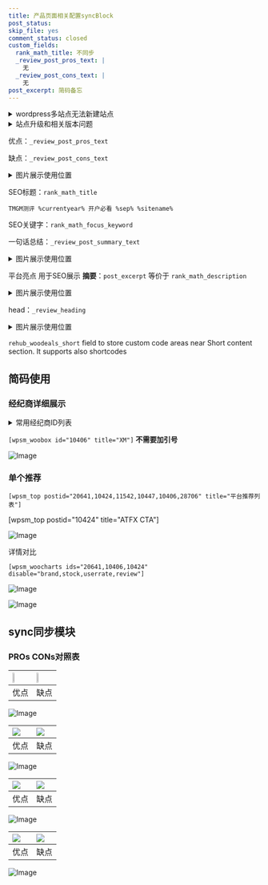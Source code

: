 ```yaml
---
title: 产品页面相关配置syncBlock
post_status: 
skip_file: yes
comment_status: closed
custom_fields:
  rank_math_title: 不同步
  _review_post_pros_text: |
    无
  _review_post_cons_text: |
    无
post_excerpt: 简码备忘
---
```

<details><summary>wordpress多站点无法新建站点</summary>

<li>和报错需要清理cookies一样的原因</li>
<li>wp-config.php里面<code>define( 'SUBDOMAIN_INSTALL', false );//子域名安装</code></li>
<li>新建子站点是用<code>define( 'SUBDOMAIN_INSTALL', true);//子域名安装</code> 完成以后，改成<code>false</code></li>
</details>

<details><summary>站点升级和相关版本问题</summary>

<p>wordpress：5.9.9
woocommerce：7.5.1
出现问题的地方：主题选项里面>><strong>Product layout >>compact style</strong></p>
<p>如何出现没有用过的字段 导致无法保存。先导出配置 然后进行修改，后面再次恢复即可。</p>
<p>出现部分字段无法显示时，需要返回默认布局后，对产品进行保存就好了。</p>
<p></p>
</details>

优点：`_review_post_pros_text`

缺点：`_review_post_cons_text`

<details><summary>图片展示使用位置</summary>

<img src="https://prod-files-secure.s3.us-west-2.amazonaws.com/39ed1227-6d7d-4570-be36-9ccd4a2c4241/f51d3d83-55d4-4bdf-9604-f37ec77ab556/Untitled.png?X-Amz-Algorithm=AWS4-HMAC-SHA256&X-Amz-Content-Sha256=UNSIGNED-PAYLOAD&X-Amz-Credential=ASIAZI2LB46664P4BOAD%2F20250507%2Fus-west-2%2Fs3%2Faws4_request&X-Amz-Date=20250507T045518Z&X-Amz-Expires=3600&X-Amz-Security-Token=IQoJb3JpZ2luX2VjEKv%2F%2F%2F%2F%2F%2F%2F%2F%2F%2FwEaCXVzLXdlc3QtMiJHMEUCIQDZgBRTgOpbt08O7okaQS69j9lBm4GYzPsodB6p5ZDGTwIgY%2F%2BThvmUsBb9GmTNdC28Ygvpa4uNrLze5Qx0XUAlVIAq%2FwMIVBAAGgw2Mzc0MjMxODM4MDUiDHZ2n%2BW1PSn3XCJToCrcA%2BjY0TZQAgCj7nwN38jPEwr6HMkviZjsC54qiFyeDU1WN9N70DXwA61uD%2FuNz6%2FXBTJgpbs7fvgNFbfQrFkzJPGMox1xIJV7d%2BmSLwiwLi5wcoSxpFzKiJomqu8WD7LqevdeYlSEqrtAwOfmmajWhdyeKaocP1h8Gao9zn2qRy7QHK62y98q9Pzllo%2BdEn1sFyhYUU63OPWDkztH6tczOhu2oTHt1MflGwalsIltfkQlx57vNYfH2nqeQ41weoNEzyJtg7wWJDU8S1nxeegWFimipJVcLanxaVdOFbkwJkRWR4mdTRFJoNTsQCop6h7Z2PtHcAXt%2Fd%2BJwX8KedtCOt6CBijSxdX4M85isZSWG9mwUE9CI0RahhUuMP5akK1opjZb9nulRp6JHzPHm36FmfHFmoEdKBPY38xi2ei6buidZ3mS0acDtREBxEowtd7IiR5mP5ceC5wPLrHHa89JlxsJdiE199CZUx2tqJB1%2B2e8qRaPSKX9v4V0HcOx81Mp1JMAhNRMWC7HxzecVz%2FKpd%2Fnjqzb0IcNhj7YZDr8tthIE69zpdzrHRCMTXcqhe93NSgHHQ3ur6vdaW3TiCFOKj4qNWKoNBnmMUmTFniChHFAzw0QxDtQBvNz%2FCVaMP6O68AGOqUBfqcF4tZ5HeVCMrTGJpYyNbRnLXhnGksZoPQn3N2PXBKOx5pSluQaRqLp2TNl7cUN0m%2F67tLithgZNdaCtLwVlGkkUTATF%2BIKSRfrKsMiZw8w%2FviA2%2Bnqfp9KuN%2BHUXUMXN6eJjaIcaoV0TYtOl2Aa35Uzt1%2F5QgDdqHiRXuDh8SZ1IFhRS%2BaqsNnB4a0dHPWcjiIPpovpp1PO5qdlIvaK9UX5Jl%2B&X-Amz-Signature=038f311a50c3f5077d749f499a14965125c68ee696ca21d74ef37e8b5d8628fa&X-Amz-SignedHeaders=host&x-id=GetObject" alt="Image">
</details>

SEO标题：`rank_math_title`

`TMGM测评 %currentyear% 开户必看 %sep% %sitename%`

SEO关键字：`rank_math_focus_keyword`

一句话总结：`_review_post_summary_text`

<details><summary>图片展示使用位置</summary>

<img src="https://prod-files-secure.s3.us-west-2.amazonaws.com/39ed1227-6d7d-4570-be36-9ccd4a2c4241/4b96a922-296c-4f4e-8630-d1c870cbce01/Untitled.png?X-Amz-Algorithm=AWS4-HMAC-SHA256&X-Amz-Content-Sha256=UNSIGNED-PAYLOAD&X-Amz-Credential=ASIAZI2LB466Q5HCVWHF%2F20250507%2Fus-west-2%2Fs3%2Faws4_request&X-Amz-Date=20250507T045519Z&X-Amz-Expires=3600&X-Amz-Security-Token=IQoJb3JpZ2luX2VjEKv%2F%2F%2F%2F%2F%2F%2F%2F%2F%2FwEaCXVzLXdlc3QtMiJGMEQCIDMtrDvDxHMK6eC1WvMcxN57aQq%2Fa8N9FUdoaM1zITTKAiBpgWyKGHcvYdYBwDNIJzXy084JjXTnjJjntuQGcL854Sr%2FAwhUEAAaDDYzNzQyMzE4MzgwNSIM%2FpO9VtQzaoqrPhdoKtwDPN1Cc6Sx7%2Br8YdTxIGAyBJk0F7pSibt3XbNvYBMhZsxwSXsyy0EaKYVNyjB%2FReu%2BS%2Fi9rgQPH24VGy22s0YCIMpJ3zCNlEvCdBvVm4zzzL%2Fzw0z6WXTbmh%2FS5JAkfPs60Bhu78JfdA%2BMCYM7lHxb9x3HOpHs8uuWvrlZjJOkEesJN8rtCr%2BfpDAwZi7A7DkOwv6HU0x4xi40GfsVOXl9HIInrA0YYfBzIrJDtLJEz8q5zpbRz6My09PDK7a1aF8kJaKHVY5WFrqdodYY4xT9LxD8kM4ntF%2F1FqJ%2FXXOGXJIPVTWOB8HpQx9DjdVczwtAf7tdkZvUwwsFvW6VZHe%2FHH%2BBb4B3%2FmHNytKSMjLmS8KtrUTU5zuzgGQvfqTiIiSJV%2FEdi1CulMi8kF%2BF3i9jhVcN7OT%2B%2FQiCMA2VvGNuWMdA9uOcYEndgGr9jjuxwNCtXGEkNHSS7iw83wr3BVCqgJUJ06jjcuxlLmc1wy2T6HDzY9814SMKiYj89Rv4rfKpXhhUR9ekzBm4OlqJPrODsE2xXQ1grpdVfHHPck2tveW92aihF9%2B8oRrx7H5dNpafcdR03%2BGTsD1IwvPlukL%2FKrAP%2FL%2F1lbdWklbWte9rGKaIjaRFOzYXLtMNjL0w3I%2FrwAY6pgFgyJ978rxOm1%2Fl%2BxBpT4VT6N3oEF3HRtH9GkIjL7E%2BJF8XBbhP8zhm3YVCoXAtW0O3e8zkLsKdtWRr9o7hIIS79YCX%2FVynEW%2FDgbrDffsq2fTXcXQBEpVx3dW5ReMLemhv0YeoqArTSvaeDfQnr87ybzGM4xO3%2FSyGJBqETyT9Y7cnjezSC3463hmdZoRm0EZVCqWPBm%2FJEakaXl4%2BqTBPu37MxsWt&X-Amz-Signature=8b18f40997c4bda5d1e7babb2e674d31825d9e1832e3c44eff8e1b5eb7a9e5ab&X-Amz-SignedHeaders=host&x-id=GetObject" alt="Image">
</details>

平台亮点 用于SEO展示 **摘要**：`post_excerpt`  等价于 `rank_math_description`

<details><summary>图片展示使用位置</summary>

<img src="https://prod-files-secure.s3.us-west-2.amazonaws.com/39ed1227-6d7d-4570-be36-9ccd4a2c4241/1ee11f63-b60a-4dfe-a7a7-d58ff23b5d88/Untitled.png?X-Amz-Algorithm=AWS4-HMAC-SHA256&X-Amz-Content-Sha256=UNSIGNED-PAYLOAD&X-Amz-Credential=ASIAZI2LB466433ZP2OP%2F20250507%2Fus-west-2%2Fs3%2Faws4_request&X-Amz-Date=20250507T045519Z&X-Amz-Expires=3600&X-Amz-Security-Token=IQoJb3JpZ2luX2VjEKv%2F%2F%2F%2F%2F%2F%2F%2F%2F%2FwEaCXVzLXdlc3QtMiJHMEUCIQCybHoZKP%2BinYP%2BRsFMOQArrAiGSrivJ3p%2FEwdcWLsHfwIgRASRfjdaP%2FxFoiYjtJ1dnNoixOMxPm7IfgytI37uKWcq%2FwMIVBAAGgw2Mzc0MjMxODM4MDUiDDMikw8OaKk6pkk4eircAxhoJHxHOrdpYQCdLO4sE%2F%2FNVNTEHnxFscGAvN8Z82DDbP%2BCbMOOIvCdl7oWZtWfQmEyzlulQ35K7BFiJqKMpILzHa3ssoQv8sTqIanNpb8P6Kn8j0ebCWJDBlctm1F2aW1KtAs23p5pUg%2FWP%2F1q7JHPldy08HbNnlx7N0hjtxqFkxjGMCH%2FigPnzogtTU8o6yiVNoIkxAJwwXQxdohZvL06JCNMgxYCVpZusLQFDg899NMmt5JV2A3r1JG8jLrUWIwVdYnFfx0Pw%2B7wXI28MrLPetCMykagXIu1cDQvhVwKgd1EAhQJUAnpvdJFwKE1I8oUoJXRmuWnjoYYcXh8EZp80cEnrzIv3dkDo0RJToVUBjXhsC2R0jJb%2FYmtUk%2FACVmQbnnntBJc9xPS7em90XTzSbr%2Fs2IL5mudC%2B%2BbEYD1pZXwhLchj%2BlZv3u%2FvMojQj6cFLHuz7c%2FsWLnMWyiaPlj0SeJW2IciUHnjW9PhlNfSFYfhZV2iMvIcRRrhC8mRn9dvsER29cT2dbaAlmQl9hsj3JpmSE7qkMUgxmvezesZoh9silpBLNQ2%2BAcwLVfCm%2FA393QhOspryL6pgUAMNV9Hi8Nwj9WG%2BsyB1bTkQzLwTv38ihnIDAi%2B%2BRIMJiP68AGOqUBuChqSIzpawPHLnPRetv1jcDWezjrFr7qvJ0xd5YDZbFrYMQA18t3tKhNHBOTJcpVvQ7IIOdbfB2xCLhtQZewd3Gl9ywBGW6PvvtqcT9Mj1jcmw%2FFH%2FN60H5AJWxKdO83rwpBzN7ozuv4ONTV3gFABd%2FkG%2BM9qFNfm7%2F1eEFwVNNQEhmr7VENxEnmZe6WPucCgpF8q2isb6YQtaUSVMx%2B4DFmxuVD&X-Amz-Signature=f5a6d1d72edf78a7c2324d93526ca369e6f66f09155e29351c7b4e84144637cf&X-Amz-SignedHeaders=host&x-id=GetObject" alt="Image">
<img src="https://prod-files-secure.s3.us-west-2.amazonaws.com/39ed1227-6d7d-4570-be36-9ccd4a2c4241/ad4118b5-78d8-4fbe-801e-3b29b5d99c01/Untitled.png?X-Amz-Algorithm=AWS4-HMAC-SHA256&X-Amz-Content-Sha256=UNSIGNED-PAYLOAD&X-Amz-Credential=ASIAZI2LB466433ZP2OP%2F20250507%2Fus-west-2%2Fs3%2Faws4_request&X-Amz-Date=20250507T045519Z&X-Amz-Expires=3600&X-Amz-Security-Token=IQoJb3JpZ2luX2VjEKv%2F%2F%2F%2F%2F%2F%2F%2F%2F%2FwEaCXVzLXdlc3QtMiJHMEUCIQCybHoZKP%2BinYP%2BRsFMOQArrAiGSrivJ3p%2FEwdcWLsHfwIgRASRfjdaP%2FxFoiYjtJ1dnNoixOMxPm7IfgytI37uKWcq%2FwMIVBAAGgw2Mzc0MjMxODM4MDUiDDMikw8OaKk6pkk4eircAxhoJHxHOrdpYQCdLO4sE%2F%2FNVNTEHnxFscGAvN8Z82DDbP%2BCbMOOIvCdl7oWZtWfQmEyzlulQ35K7BFiJqKMpILzHa3ssoQv8sTqIanNpb8P6Kn8j0ebCWJDBlctm1F2aW1KtAs23p5pUg%2FWP%2F1q7JHPldy08HbNnlx7N0hjtxqFkxjGMCH%2FigPnzogtTU8o6yiVNoIkxAJwwXQxdohZvL06JCNMgxYCVpZusLQFDg899NMmt5JV2A3r1JG8jLrUWIwVdYnFfx0Pw%2B7wXI28MrLPetCMykagXIu1cDQvhVwKgd1EAhQJUAnpvdJFwKE1I8oUoJXRmuWnjoYYcXh8EZp80cEnrzIv3dkDo0RJToVUBjXhsC2R0jJb%2FYmtUk%2FACVmQbnnntBJc9xPS7em90XTzSbr%2Fs2IL5mudC%2B%2BbEYD1pZXwhLchj%2BlZv3u%2FvMojQj6cFLHuz7c%2FsWLnMWyiaPlj0SeJW2IciUHnjW9PhlNfSFYfhZV2iMvIcRRrhC8mRn9dvsER29cT2dbaAlmQl9hsj3JpmSE7qkMUgxmvezesZoh9silpBLNQ2%2BAcwLVfCm%2FA393QhOspryL6pgUAMNV9Hi8Nwj9WG%2BsyB1bTkQzLwTv38ihnIDAi%2B%2BRIMJiP68AGOqUBuChqSIzpawPHLnPRetv1jcDWezjrFr7qvJ0xd5YDZbFrYMQA18t3tKhNHBOTJcpVvQ7IIOdbfB2xCLhtQZewd3Gl9ywBGW6PvvtqcT9Mj1jcmw%2FFH%2FN60H5AJWxKdO83rwpBzN7ozuv4ONTV3gFABd%2FkG%2BM9qFNfm7%2F1eEFwVNNQEhmr7VENxEnmZe6WPucCgpF8q2isb6YQtaUSVMx%2B4DFmxuVD&X-Amz-Signature=bd755f0f84764419c7354416747f4643da43e7471cd0494a5f3856cdfdce54c0&X-Amz-SignedHeaders=host&x-id=GetObject" alt="Image">
<img src="https://prod-files-secure.s3.us-west-2.amazonaws.com/39ed1227-6d7d-4570-be36-9ccd4a2c4241/a38cf7c9-a79c-4b64-9e94-13589fe0758b/Untitled.png?X-Amz-Algorithm=AWS4-HMAC-SHA256&X-Amz-Content-Sha256=UNSIGNED-PAYLOAD&X-Amz-Credential=ASIAZI2LB466433ZP2OP%2F20250507%2Fus-west-2%2Fs3%2Faws4_request&X-Amz-Date=20250507T045519Z&X-Amz-Expires=3600&X-Amz-Security-Token=IQoJb3JpZ2luX2VjEKv%2F%2F%2F%2F%2F%2F%2F%2F%2F%2FwEaCXVzLXdlc3QtMiJHMEUCIQCybHoZKP%2BinYP%2BRsFMOQArrAiGSrivJ3p%2FEwdcWLsHfwIgRASRfjdaP%2FxFoiYjtJ1dnNoixOMxPm7IfgytI37uKWcq%2FwMIVBAAGgw2Mzc0MjMxODM4MDUiDDMikw8OaKk6pkk4eircAxhoJHxHOrdpYQCdLO4sE%2F%2FNVNTEHnxFscGAvN8Z82DDbP%2BCbMOOIvCdl7oWZtWfQmEyzlulQ35K7BFiJqKMpILzHa3ssoQv8sTqIanNpb8P6Kn8j0ebCWJDBlctm1F2aW1KtAs23p5pUg%2FWP%2F1q7JHPldy08HbNnlx7N0hjtxqFkxjGMCH%2FigPnzogtTU8o6yiVNoIkxAJwwXQxdohZvL06JCNMgxYCVpZusLQFDg899NMmt5JV2A3r1JG8jLrUWIwVdYnFfx0Pw%2B7wXI28MrLPetCMykagXIu1cDQvhVwKgd1EAhQJUAnpvdJFwKE1I8oUoJXRmuWnjoYYcXh8EZp80cEnrzIv3dkDo0RJToVUBjXhsC2R0jJb%2FYmtUk%2FACVmQbnnntBJc9xPS7em90XTzSbr%2Fs2IL5mudC%2B%2BbEYD1pZXwhLchj%2BlZv3u%2FvMojQj6cFLHuz7c%2FsWLnMWyiaPlj0SeJW2IciUHnjW9PhlNfSFYfhZV2iMvIcRRrhC8mRn9dvsER29cT2dbaAlmQl9hsj3JpmSE7qkMUgxmvezesZoh9silpBLNQ2%2BAcwLVfCm%2FA393QhOspryL6pgUAMNV9Hi8Nwj9WG%2BsyB1bTkQzLwTv38ihnIDAi%2B%2BRIMJiP68AGOqUBuChqSIzpawPHLnPRetv1jcDWezjrFr7qvJ0xd5YDZbFrYMQA18t3tKhNHBOTJcpVvQ7IIOdbfB2xCLhtQZewd3Gl9ywBGW6PvvtqcT9Mj1jcmw%2FFH%2FN60H5AJWxKdO83rwpBzN7ozuv4ONTV3gFABd%2FkG%2BM9qFNfm7%2F1eEFwVNNQEhmr7VENxEnmZe6WPucCgpF8q2isb6YQtaUSVMx%2B4DFmxuVD&X-Amz-Signature=7c95e4b9bc68928c69d2600ec96c988b62b903d6d4283f311eb505f806b51b03&X-Amz-SignedHeaders=host&x-id=GetObject" alt="Image">
<img src="https://prod-files-secure.s3.us-west-2.amazonaws.com/39ed1227-6d7d-4570-be36-9ccd4a2c4241/7da6fc1e-d2ac-42ae-8c75-cb5749aa18f6/Untitled.png?X-Amz-Algorithm=AWS4-HMAC-SHA256&X-Amz-Content-Sha256=UNSIGNED-PAYLOAD&X-Amz-Credential=ASIAZI2LB466433ZP2OP%2F20250507%2Fus-west-2%2Fs3%2Faws4_request&X-Amz-Date=20250507T045519Z&X-Amz-Expires=3600&X-Amz-Security-Token=IQoJb3JpZ2luX2VjEKv%2F%2F%2F%2F%2F%2F%2F%2F%2F%2FwEaCXVzLXdlc3QtMiJHMEUCIQCybHoZKP%2BinYP%2BRsFMOQArrAiGSrivJ3p%2FEwdcWLsHfwIgRASRfjdaP%2FxFoiYjtJ1dnNoixOMxPm7IfgytI37uKWcq%2FwMIVBAAGgw2Mzc0MjMxODM4MDUiDDMikw8OaKk6pkk4eircAxhoJHxHOrdpYQCdLO4sE%2F%2FNVNTEHnxFscGAvN8Z82DDbP%2BCbMOOIvCdl7oWZtWfQmEyzlulQ35K7BFiJqKMpILzHa3ssoQv8sTqIanNpb8P6Kn8j0ebCWJDBlctm1F2aW1KtAs23p5pUg%2FWP%2F1q7JHPldy08HbNnlx7N0hjtxqFkxjGMCH%2FigPnzogtTU8o6yiVNoIkxAJwwXQxdohZvL06JCNMgxYCVpZusLQFDg899NMmt5JV2A3r1JG8jLrUWIwVdYnFfx0Pw%2B7wXI28MrLPetCMykagXIu1cDQvhVwKgd1EAhQJUAnpvdJFwKE1I8oUoJXRmuWnjoYYcXh8EZp80cEnrzIv3dkDo0RJToVUBjXhsC2R0jJb%2FYmtUk%2FACVmQbnnntBJc9xPS7em90XTzSbr%2Fs2IL5mudC%2B%2BbEYD1pZXwhLchj%2BlZv3u%2FvMojQj6cFLHuz7c%2FsWLnMWyiaPlj0SeJW2IciUHnjW9PhlNfSFYfhZV2iMvIcRRrhC8mRn9dvsER29cT2dbaAlmQl9hsj3JpmSE7qkMUgxmvezesZoh9silpBLNQ2%2BAcwLVfCm%2FA393QhOspryL6pgUAMNV9Hi8Nwj9WG%2BsyB1bTkQzLwTv38ihnIDAi%2B%2BRIMJiP68AGOqUBuChqSIzpawPHLnPRetv1jcDWezjrFr7qvJ0xd5YDZbFrYMQA18t3tKhNHBOTJcpVvQ7IIOdbfB2xCLhtQZewd3Gl9ywBGW6PvvtqcT9Mj1jcmw%2FFH%2FN60H5AJWxKdO83rwpBzN7ozuv4ONTV3gFABd%2FkG%2BM9qFNfm7%2F1eEFwVNNQEhmr7VENxEnmZe6WPucCgpF8q2isb6YQtaUSVMx%2B4DFmxuVD&X-Amz-Signature=e689b13a7fd9c45097f4b2934c845c84e40cfdeb4f6824c067541692b1238b28&X-Amz-SignedHeaders=host&x-id=GetObject" alt="Image">
<img src="https://prod-files-secure.s3.us-west-2.amazonaws.com/39ed1227-6d7d-4570-be36-9ccd4a2c4241/7e97f40a-eaee-47f5-b2f9-475f96808fa7/Untitled.png?X-Amz-Algorithm=AWS4-HMAC-SHA256&X-Amz-Content-Sha256=UNSIGNED-PAYLOAD&X-Amz-Credential=ASIAZI2LB466433ZP2OP%2F20250507%2Fus-west-2%2Fs3%2Faws4_request&X-Amz-Date=20250507T045519Z&X-Amz-Expires=3600&X-Amz-Security-Token=IQoJb3JpZ2luX2VjEKv%2F%2F%2F%2F%2F%2F%2F%2F%2F%2FwEaCXVzLXdlc3QtMiJHMEUCIQCybHoZKP%2BinYP%2BRsFMOQArrAiGSrivJ3p%2FEwdcWLsHfwIgRASRfjdaP%2FxFoiYjtJ1dnNoixOMxPm7IfgytI37uKWcq%2FwMIVBAAGgw2Mzc0MjMxODM4MDUiDDMikw8OaKk6pkk4eircAxhoJHxHOrdpYQCdLO4sE%2F%2FNVNTEHnxFscGAvN8Z82DDbP%2BCbMOOIvCdl7oWZtWfQmEyzlulQ35K7BFiJqKMpILzHa3ssoQv8sTqIanNpb8P6Kn8j0ebCWJDBlctm1F2aW1KtAs23p5pUg%2FWP%2F1q7JHPldy08HbNnlx7N0hjtxqFkxjGMCH%2FigPnzogtTU8o6yiVNoIkxAJwwXQxdohZvL06JCNMgxYCVpZusLQFDg899NMmt5JV2A3r1JG8jLrUWIwVdYnFfx0Pw%2B7wXI28MrLPetCMykagXIu1cDQvhVwKgd1EAhQJUAnpvdJFwKE1I8oUoJXRmuWnjoYYcXh8EZp80cEnrzIv3dkDo0RJToVUBjXhsC2R0jJb%2FYmtUk%2FACVmQbnnntBJc9xPS7em90XTzSbr%2Fs2IL5mudC%2B%2BbEYD1pZXwhLchj%2BlZv3u%2FvMojQj6cFLHuz7c%2FsWLnMWyiaPlj0SeJW2IciUHnjW9PhlNfSFYfhZV2iMvIcRRrhC8mRn9dvsER29cT2dbaAlmQl9hsj3JpmSE7qkMUgxmvezesZoh9silpBLNQ2%2BAcwLVfCm%2FA393QhOspryL6pgUAMNV9Hi8Nwj9WG%2BsyB1bTkQzLwTv38ihnIDAi%2B%2BRIMJiP68AGOqUBuChqSIzpawPHLnPRetv1jcDWezjrFr7qvJ0xd5YDZbFrYMQA18t3tKhNHBOTJcpVvQ7IIOdbfB2xCLhtQZewd3Gl9ywBGW6PvvtqcT9Mj1jcmw%2FFH%2FN60H5AJWxKdO83rwpBzN7ozuv4ONTV3gFABd%2FkG%2BM9qFNfm7%2F1eEFwVNNQEhmr7VENxEnmZe6WPucCgpF8q2isb6YQtaUSVMx%2B4DFmxuVD&X-Amz-Signature=fdf171a68cdc691b66b95668d82babbe1e0cd2462210018aba446546867448ef&X-Amz-SignedHeaders=host&x-id=GetObject" alt="Image">
</details>

head：`_review_heading`

<details><summary>图片展示使用位置</summary>

<img src="https://prod-files-secure.s3.us-west-2.amazonaws.com/39ed1227-6d7d-4570-be36-9ccd4a2c4241/3a4650ad-9887-415c-889a-edd51fa54f27/Untitled.png?X-Amz-Algorithm=AWS4-HMAC-SHA256&X-Amz-Content-Sha256=UNSIGNED-PAYLOAD&X-Amz-Credential=ASIAZI2LB46645RWXH7J%2F20250507%2Fus-west-2%2Fs3%2Faws4_request&X-Amz-Date=20250507T045520Z&X-Amz-Expires=3600&X-Amz-Security-Token=IQoJb3JpZ2luX2VjEKv%2F%2F%2F%2F%2F%2F%2F%2F%2F%2FwEaCXVzLXdlc3QtMiJHMEUCIAZLn3OWF89a9ElneKo%2B5F7%2BRAOZvOWXCj3CPbnP2YX1AiEA2gpd01u4jcLzv67n%2B1YqVEqo6WibfwiJQ4LuaH0eso0q%2FwMIVBAAGgw2Mzc0MjMxODM4MDUiDIicybrcFTnp0%2Bg7xSrcA7y8PVEt2A6z6DD154EAlRwK4PJS2eOYYnf3nNVVpyW%2FswIt7jh53k6uqA7mvxs5cuBCEJhYIkrasmUyq%2BsL%2Bn%2F9kLE%2FjS0rIfrHPmI4qCQcAlq%2FEkXiryzxnTBk%2BFylAzuoiivGCnMcp9PIN5wu%2BLiKzttqXzCx083y%2FQdbbMKn%2FZa7Mj9syS8Uq76IA7hTXyP3FQUO15L5fvJ1xrd0jXY9SqTPbtCyR8Layn%2B1t2ttfcF0SYc8k01dCjzZZ4Yc74gV9T8AOdqYDceSySVRi45gnSxWB6j4LeCNDFkUb8sXqd9rrwbfysR7uhch%2BYsKFicuZZgqX2sY7o7JfrZ%2Fk8SSPh6kTJctDnfTBgq6Yw8FR9E9UupSShNXE4BoF%2Brb7ezgMcAsu34BM8g53P9PzG5Evi4W7bAh4fVv8Ov1mker7H8mFzE7Mnv1BNilxoFmAn9690gZ2MzetDziMkWxnLJT2e21q3cgeSgS9TQqXXqD7w%2F4Obtmh5ZKgyH1NFVSkUSdie96NZGXgSqZnNnteVcnnBCBrQ2sjKeNnQ1%2FjkI16UvgFSYYJsjmacQy10Amb4tZ6wnLYp%2BEVjs4FDiBjyQCLT5Lj26eokZ%2Fdk5LsEK5TwEmAGXgG%2BAu2BI3MI6P68AGOqUB5bodeLy57GQCVYcftfyNNJlaRDc3cDTvpUTgwYgobPgt0EGgTIKFE%2BiBB7EELaYdM1Y3XwvIEUVL%2FwRkT7hfhFkXB0i5JCVt5tLNSFQfBZGzibeTT8cvOo%2FWRTv4QOEtBwpc49xQxoABvFVAc%2B6IYjkXGvyby5agm5OkDANLL5NEcjg9%2F4%2BcrPdIAIuZWJjBwe8l%2BCymfXmyfaDTElcRQ0LvUHXu&X-Amz-Signature=16d496caebaad877c70b47c7b4647708f061fea083aaa9beda6bb4c3d1250427&X-Amz-SignedHeaders=host&x-id=GetObject" alt="Image">
</details>

`rehub_woodeals_short`	field to store custom code areas near Short content section. It supports also shortcodes



## 简码使用

### 经纪商详细展示

<details><summary>常用经纪商ID列表</summary>

<pre><code class="php">嘉盛 ===> 20641  [wpsm_woobox id="20641" title="嘉盛"]
易信easymarkets ===> 11542  [wpsm_woobox id="11542" title="易信easymarkets"]
ATFX外汇 ===> 10424  [wpsm_woobox id="10424" title="ATFX"]
XM ===> 10406  [wpsm_woobox id="10406" title="XM"]
TMGM ===> 29622  [wpsm_woobox id="29622" title="TMGM"]
HYCM ===> 10447  [wpsm_woobox id="10447" title="HYCM"]
fpmarkets澳福外汇 ===> 20639  [wpsm_woobox id="20639" title="fpmarkets澳福外汇"]</code></pre>
</details>

`[wpsm_woobox id="10406" title="XM"]` **不需要加引号**

![Image](https://prod-files-secure.s3.us-west-2.amazonaws.com/39ed1227-6d7d-4570-be36-9ccd4a2c4241/4f898f9d-0fa7-4e43-acd3-ac6bc7be575a/Untitled.png?X-Amz-Algorithm=AWS4-HMAC-SHA256&X-Amz-Content-Sha256=UNSIGNED-PAYLOAD&X-Amz-Credential=ASIAZI2LB4664GCB5NFY%2F20250507%2Fus-west-2%2Fs3%2Faws4_request&X-Amz-Date=20250507T045517Z&X-Amz-Expires=3600&X-Amz-Security-Token=IQoJb3JpZ2luX2VjEKv%2F%2F%2F%2F%2F%2F%2F%2F%2F%2FwEaCXVzLXdlc3QtMiJIMEYCIQC7QE4P2nm%2FxAFmtvgueMJ3pMg9GtUp3m%2B5Y5AbdM6FGgIhAPi7LN2aVAqlMHegXAKKD8TUc1w%2BjJNxyl%2FA%2FGH1h3WbKv8DCFQQABoMNjM3NDIzMTgzODA1IgzAEgmqlczsT3h3YsIq3ANNCGxgTQtXn77TVawm99E4erQRxSJ3HbPmQBRaelldrJ6dPpOzfxWubBXVKRqQpUXrEq2ylFPzl9IsrbpB9CV846GpRdrX1%2BG60rTWwrCiYHNqdR2A8zXdx8XItZliOBN371qUzoXKmnoNJa0pPk0E5TCougEVCOdDC3iSEF%2BJ0gOJPamcRkYXb1uuxwTqfzswPuKKPsVL3dGDSNRnE6WssxSlEAnJFs5VIih1eFbRi74INPfz4E43uH5dmmGVX7QDqPchzInkLrZGzj63HpQ4ZxwqGNYtVTOzSum3vuySUyuzTMUkhM0wuiIIH4zDq3sLjYZ33E04CQnodttZJLwipcNiwGh1zrhUoO0anW3Fm6H30%2FRb8U2GEU7Zh4g5KJ%2BR6FQYevdOZsvYFZMCBR3cm3poXFtQXWF13w3ynKAMpgFuDB%2FhoTGV6%2BJFYYYKK2iqVoDMGh4cMLAEL5cX0ULJ1mHgd%2BO11CpglQE6DRdzDFr0QgmygwhHFFvgwn2AGZgrvjZnPMoNiZfVga7KOYyB4B5EgBBWg%2F927wUNuzIrm2T%2BBwCkhijp6OrJMtDTVD8AyPj4aanmWNyk%2B9oCNbp9TTqnOpQ7VWgf6wO4A6fpFii3vCoir6iLoQHYfzD9juvABjqkAVkI3%2Fb725njqyWcIuz%2Fj2RI98CwsmdmF22CqiOiw%2Fqb9ndAfSeyW%2BeQesNdLdQYxz84ltONXCIN3BnFdkA%2BsT69NaIT7l4ZlO62pDUS9ar1t155T5Wr4wTYq2HCbs7U0kex82GXQZGJlU%2BmTAkZ1ydssgI8m%2Ful7bJOlKaJO%2FAskYeqHCFkuP7tRgIQxwQrx%2Bl3MOl9BXCxazpwwHFcF22rJJoe&X-Amz-Signature=5dd350ac7b0dcbb7eb161198e94bfa8b60141f0838fea31fbb4954833fcc3b49&X-Amz-SignedHeaders=host&x-id=GetObject)

### 单个推荐
`[wpsm_top postid="20641,10424,11542,10447,10406,28706" title="平台推荐列表"]`

[wpsm_top postid="10424" title="ATFX CTA"]

![Image](https://prod-files-secure.s3.us-west-2.amazonaws.com/39ed1227-6d7d-4570-be36-9ccd4a2c4241/5ac620dc-51a8-48b6-b55d-91f47299193c/Untitled.png?X-Amz-Algorithm=AWS4-HMAC-SHA256&X-Amz-Content-Sha256=UNSIGNED-PAYLOAD&X-Amz-Credential=ASIAZI2LB4664GCB5NFY%2F20250507%2Fus-west-2%2Fs3%2Faws4_request&X-Amz-Date=20250507T045517Z&X-Amz-Expires=3600&X-Amz-Security-Token=IQoJb3JpZ2luX2VjEKv%2F%2F%2F%2F%2F%2F%2F%2F%2F%2FwEaCXVzLXdlc3QtMiJIMEYCIQC7QE4P2nm%2FxAFmtvgueMJ3pMg9GtUp3m%2B5Y5AbdM6FGgIhAPi7LN2aVAqlMHegXAKKD8TUc1w%2BjJNxyl%2FA%2FGH1h3WbKv8DCFQQABoMNjM3NDIzMTgzODA1IgzAEgmqlczsT3h3YsIq3ANNCGxgTQtXn77TVawm99E4erQRxSJ3HbPmQBRaelldrJ6dPpOzfxWubBXVKRqQpUXrEq2ylFPzl9IsrbpB9CV846GpRdrX1%2BG60rTWwrCiYHNqdR2A8zXdx8XItZliOBN371qUzoXKmnoNJa0pPk0E5TCougEVCOdDC3iSEF%2BJ0gOJPamcRkYXb1uuxwTqfzswPuKKPsVL3dGDSNRnE6WssxSlEAnJFs5VIih1eFbRi74INPfz4E43uH5dmmGVX7QDqPchzInkLrZGzj63HpQ4ZxwqGNYtVTOzSum3vuySUyuzTMUkhM0wuiIIH4zDq3sLjYZ33E04CQnodttZJLwipcNiwGh1zrhUoO0anW3Fm6H30%2FRb8U2GEU7Zh4g5KJ%2BR6FQYevdOZsvYFZMCBR3cm3poXFtQXWF13w3ynKAMpgFuDB%2FhoTGV6%2BJFYYYKK2iqVoDMGh4cMLAEL5cX0ULJ1mHgd%2BO11CpglQE6DRdzDFr0QgmygwhHFFvgwn2AGZgrvjZnPMoNiZfVga7KOYyB4B5EgBBWg%2F927wUNuzIrm2T%2BBwCkhijp6OrJMtDTVD8AyPj4aanmWNyk%2B9oCNbp9TTqnOpQ7VWgf6wO4A6fpFii3vCoir6iLoQHYfzD9juvABjqkAVkI3%2Fb725njqyWcIuz%2Fj2RI98CwsmdmF22CqiOiw%2Fqb9ndAfSeyW%2BeQesNdLdQYxz84ltONXCIN3BnFdkA%2BsT69NaIT7l4ZlO62pDUS9ar1t155T5Wr4wTYq2HCbs7U0kex82GXQZGJlU%2BmTAkZ1ydssgI8m%2Ful7bJOlKaJO%2FAskYeqHCFkuP7tRgIQxwQrx%2Bl3MOl9BXCxazpwwHFcF22rJJoe&X-Amz-Signature=94fbc4a0e2dd74f51278a80c6e19ae003eeba4723aadcb040fe9ea1fc57c0efd&X-Amz-SignedHeaders=host&x-id=GetObject)

详情对比

`[wpsm_woocharts ids="20641,10406,10424" disable="brand,stock,userrate,review"]`

![Image](https://prod-files-secure.s3.us-west-2.amazonaws.com/39ed1227-6d7d-4570-be36-9ccd4a2c4241/bf3ba45f-b9f3-4295-8aef-b4a495fd25f4/Untitled.png?X-Amz-Algorithm=AWS4-HMAC-SHA256&X-Amz-Content-Sha256=UNSIGNED-PAYLOAD&X-Amz-Credential=ASIAZI2LB4664GCB5NFY%2F20250507%2Fus-west-2%2Fs3%2Faws4_request&X-Amz-Date=20250507T045517Z&X-Amz-Expires=3600&X-Amz-Security-Token=IQoJb3JpZ2luX2VjEKv%2F%2F%2F%2F%2F%2F%2F%2F%2F%2FwEaCXVzLXdlc3QtMiJIMEYCIQC7QE4P2nm%2FxAFmtvgueMJ3pMg9GtUp3m%2B5Y5AbdM6FGgIhAPi7LN2aVAqlMHegXAKKD8TUc1w%2BjJNxyl%2FA%2FGH1h3WbKv8DCFQQABoMNjM3NDIzMTgzODA1IgzAEgmqlczsT3h3YsIq3ANNCGxgTQtXn77TVawm99E4erQRxSJ3HbPmQBRaelldrJ6dPpOzfxWubBXVKRqQpUXrEq2ylFPzl9IsrbpB9CV846GpRdrX1%2BG60rTWwrCiYHNqdR2A8zXdx8XItZliOBN371qUzoXKmnoNJa0pPk0E5TCougEVCOdDC3iSEF%2BJ0gOJPamcRkYXb1uuxwTqfzswPuKKPsVL3dGDSNRnE6WssxSlEAnJFs5VIih1eFbRi74INPfz4E43uH5dmmGVX7QDqPchzInkLrZGzj63HpQ4ZxwqGNYtVTOzSum3vuySUyuzTMUkhM0wuiIIH4zDq3sLjYZ33E04CQnodttZJLwipcNiwGh1zrhUoO0anW3Fm6H30%2FRb8U2GEU7Zh4g5KJ%2BR6FQYevdOZsvYFZMCBR3cm3poXFtQXWF13w3ynKAMpgFuDB%2FhoTGV6%2BJFYYYKK2iqVoDMGh4cMLAEL5cX0ULJ1mHgd%2BO11CpglQE6DRdzDFr0QgmygwhHFFvgwn2AGZgrvjZnPMoNiZfVga7KOYyB4B5EgBBWg%2F927wUNuzIrm2T%2BBwCkhijp6OrJMtDTVD8AyPj4aanmWNyk%2B9oCNbp9TTqnOpQ7VWgf6wO4A6fpFii3vCoir6iLoQHYfzD9juvABjqkAVkI3%2Fb725njqyWcIuz%2Fj2RI98CwsmdmF22CqiOiw%2Fqb9ndAfSeyW%2BeQesNdLdQYxz84ltONXCIN3BnFdkA%2BsT69NaIT7l4ZlO62pDUS9ar1t155T5Wr4wTYq2HCbs7U0kex82GXQZGJlU%2BmTAkZ1ydssgI8m%2Ful7bJOlKaJO%2FAskYeqHCFkuP7tRgIQxwQrx%2Bl3MOl9BXCxazpwwHFcF22rJJoe&X-Amz-Signature=e6a844e4106471e9764dbe55da9b73fe79d1f4fef2632d580b1f3859e174f548&X-Amz-SignedHeaders=host&x-id=GetObject)

![Image](https://prod-files-secure.s3.us-west-2.amazonaws.com/39ed1227-6d7d-4570-be36-9ccd4a2c4241/30bc56ef-f383-4b48-9768-2ebc9e436ec0/Untitled.png?X-Amz-Algorithm=AWS4-HMAC-SHA256&X-Amz-Content-Sha256=UNSIGNED-PAYLOAD&X-Amz-Credential=ASIAZI2LB4664GCB5NFY%2F20250507%2Fus-west-2%2Fs3%2Faws4_request&X-Amz-Date=20250507T045517Z&X-Amz-Expires=3600&X-Amz-Security-Token=IQoJb3JpZ2luX2VjEKv%2F%2F%2F%2F%2F%2F%2F%2F%2F%2FwEaCXVzLXdlc3QtMiJIMEYCIQC7QE4P2nm%2FxAFmtvgueMJ3pMg9GtUp3m%2B5Y5AbdM6FGgIhAPi7LN2aVAqlMHegXAKKD8TUc1w%2BjJNxyl%2FA%2FGH1h3WbKv8DCFQQABoMNjM3NDIzMTgzODA1IgzAEgmqlczsT3h3YsIq3ANNCGxgTQtXn77TVawm99E4erQRxSJ3HbPmQBRaelldrJ6dPpOzfxWubBXVKRqQpUXrEq2ylFPzl9IsrbpB9CV846GpRdrX1%2BG60rTWwrCiYHNqdR2A8zXdx8XItZliOBN371qUzoXKmnoNJa0pPk0E5TCougEVCOdDC3iSEF%2BJ0gOJPamcRkYXb1uuxwTqfzswPuKKPsVL3dGDSNRnE6WssxSlEAnJFs5VIih1eFbRi74INPfz4E43uH5dmmGVX7QDqPchzInkLrZGzj63HpQ4ZxwqGNYtVTOzSum3vuySUyuzTMUkhM0wuiIIH4zDq3sLjYZ33E04CQnodttZJLwipcNiwGh1zrhUoO0anW3Fm6H30%2FRb8U2GEU7Zh4g5KJ%2BR6FQYevdOZsvYFZMCBR3cm3poXFtQXWF13w3ynKAMpgFuDB%2FhoTGV6%2BJFYYYKK2iqVoDMGh4cMLAEL5cX0ULJ1mHgd%2BO11CpglQE6DRdzDFr0QgmygwhHFFvgwn2AGZgrvjZnPMoNiZfVga7KOYyB4B5EgBBWg%2F927wUNuzIrm2T%2BBwCkhijp6OrJMtDTVD8AyPj4aanmWNyk%2B9oCNbp9TTqnOpQ7VWgf6wO4A6fpFii3vCoir6iLoQHYfzD9juvABjqkAVkI3%2Fb725njqyWcIuz%2Fj2RI98CwsmdmF22CqiOiw%2Fqb9ndAfSeyW%2BeQesNdLdQYxz84ltONXCIN3BnFdkA%2BsT69NaIT7l4ZlO62pDUS9ar1t155T5Wr4wTYq2HCbs7U0kex82GXQZGJlU%2BmTAkZ1ydssgI8m%2Ful7bJOlKaJO%2FAskYeqHCFkuP7tRgIQxwQrx%2Bl3MOl9BXCxazpwwHFcF22rJJoe&X-Amz-Signature=09ffe6896417c60e9398ffcd77f4a78e7b2e0486a426f10988ddcb2c500373ba&X-Amz-SignedHeaders=host&x-id=GetObject)

## sync同步模块

### PROs CONs对照表

| <img src="https://cdn.ifttt.fun/gh/jarlin8/OSS@main/icons/customize/pros.svg" height="auto" width="37.3%"> | <img src="https://cdn.ifttt.fun/gh/jarlin8/OSS@main/icons/customize/cons.svg" height="auto" width="28.8%"> |
| :--- | :--- |
| 优点 | 缺点 |

![Image](https://prod-files-secure.s3.us-west-2.amazonaws.com/39ed1227-6d7d-4570-be36-9ccd4a2c4241/8742b755-dfb5-4004-9a5f-d6e561664bd8/Untitled.png?X-Amz-Algorithm=AWS4-HMAC-SHA256&X-Amz-Content-Sha256=UNSIGNED-PAYLOAD&X-Amz-Credential=ASIAZI2LB4664GCB5NFY%2F20250507%2Fus-west-2%2Fs3%2Faws4_request&X-Amz-Date=20250507T045517Z&X-Amz-Expires=3600&X-Amz-Security-Token=IQoJb3JpZ2luX2VjEKv%2F%2F%2F%2F%2F%2F%2F%2F%2F%2FwEaCXVzLXdlc3QtMiJIMEYCIQC7QE4P2nm%2FxAFmtvgueMJ3pMg9GtUp3m%2B5Y5AbdM6FGgIhAPi7LN2aVAqlMHegXAKKD8TUc1w%2BjJNxyl%2FA%2FGH1h3WbKv8DCFQQABoMNjM3NDIzMTgzODA1IgzAEgmqlczsT3h3YsIq3ANNCGxgTQtXn77TVawm99E4erQRxSJ3HbPmQBRaelldrJ6dPpOzfxWubBXVKRqQpUXrEq2ylFPzl9IsrbpB9CV846GpRdrX1%2BG60rTWwrCiYHNqdR2A8zXdx8XItZliOBN371qUzoXKmnoNJa0pPk0E5TCougEVCOdDC3iSEF%2BJ0gOJPamcRkYXb1uuxwTqfzswPuKKPsVL3dGDSNRnE6WssxSlEAnJFs5VIih1eFbRi74INPfz4E43uH5dmmGVX7QDqPchzInkLrZGzj63HpQ4ZxwqGNYtVTOzSum3vuySUyuzTMUkhM0wuiIIH4zDq3sLjYZ33E04CQnodttZJLwipcNiwGh1zrhUoO0anW3Fm6H30%2FRb8U2GEU7Zh4g5KJ%2BR6FQYevdOZsvYFZMCBR3cm3poXFtQXWF13w3ynKAMpgFuDB%2FhoTGV6%2BJFYYYKK2iqVoDMGh4cMLAEL5cX0ULJ1mHgd%2BO11CpglQE6DRdzDFr0QgmygwhHFFvgwn2AGZgrvjZnPMoNiZfVga7KOYyB4B5EgBBWg%2F927wUNuzIrm2T%2BBwCkhijp6OrJMtDTVD8AyPj4aanmWNyk%2B9oCNbp9TTqnOpQ7VWgf6wO4A6fpFii3vCoir6iLoQHYfzD9juvABjqkAVkI3%2Fb725njqyWcIuz%2Fj2RI98CwsmdmF22CqiOiw%2Fqb9ndAfSeyW%2BeQesNdLdQYxz84ltONXCIN3BnFdkA%2BsT69NaIT7l4ZlO62pDUS9ar1t155T5Wr4wTYq2HCbs7U0kex82GXQZGJlU%2BmTAkZ1ydssgI8m%2Ful7bJOlKaJO%2FAskYeqHCFkuP7tRgIQxwQrx%2Bl3MOl9BXCxazpwwHFcF22rJJoe&X-Amz-Signature=88963dc7daca7ec1a63229a8a644156248b489fe939984548e07fcc6b78a45b1&X-Amz-SignedHeaders=host&x-id=GetObject)

| <img src="https://cdn.ifttt.fun/gh/jarlin8/OSS@main/icons/customize/pros1.svg" height="auto"> | <img src="https://cdn.ifttt.fun/gh/jarlin8/OSS@main/icons/customize/cons1.svg" height="auto"> |
| :--- | :--- |
| 优点 | 缺点 |

![Image](https://prod-files-secure.s3.us-west-2.amazonaws.com/39ed1227-6d7d-4570-be36-9ccd4a2c4241/806358f8-c9c4-4e17-bb35-c6c76a5397a5/Untitled.png?X-Amz-Algorithm=AWS4-HMAC-SHA256&X-Amz-Content-Sha256=UNSIGNED-PAYLOAD&X-Amz-Credential=ASIAZI2LB4664GCB5NFY%2F20250507%2Fus-west-2%2Fs3%2Faws4_request&X-Amz-Date=20250507T045517Z&X-Amz-Expires=3600&X-Amz-Security-Token=IQoJb3JpZ2luX2VjEKv%2F%2F%2F%2F%2F%2F%2F%2F%2F%2FwEaCXVzLXdlc3QtMiJIMEYCIQC7QE4P2nm%2FxAFmtvgueMJ3pMg9GtUp3m%2B5Y5AbdM6FGgIhAPi7LN2aVAqlMHegXAKKD8TUc1w%2BjJNxyl%2FA%2FGH1h3WbKv8DCFQQABoMNjM3NDIzMTgzODA1IgzAEgmqlczsT3h3YsIq3ANNCGxgTQtXn77TVawm99E4erQRxSJ3HbPmQBRaelldrJ6dPpOzfxWubBXVKRqQpUXrEq2ylFPzl9IsrbpB9CV846GpRdrX1%2BG60rTWwrCiYHNqdR2A8zXdx8XItZliOBN371qUzoXKmnoNJa0pPk0E5TCougEVCOdDC3iSEF%2BJ0gOJPamcRkYXb1uuxwTqfzswPuKKPsVL3dGDSNRnE6WssxSlEAnJFs5VIih1eFbRi74INPfz4E43uH5dmmGVX7QDqPchzInkLrZGzj63HpQ4ZxwqGNYtVTOzSum3vuySUyuzTMUkhM0wuiIIH4zDq3sLjYZ33E04CQnodttZJLwipcNiwGh1zrhUoO0anW3Fm6H30%2FRb8U2GEU7Zh4g5KJ%2BR6FQYevdOZsvYFZMCBR3cm3poXFtQXWF13w3ynKAMpgFuDB%2FhoTGV6%2BJFYYYKK2iqVoDMGh4cMLAEL5cX0ULJ1mHgd%2BO11CpglQE6DRdzDFr0QgmygwhHFFvgwn2AGZgrvjZnPMoNiZfVga7KOYyB4B5EgBBWg%2F927wUNuzIrm2T%2BBwCkhijp6OrJMtDTVD8AyPj4aanmWNyk%2B9oCNbp9TTqnOpQ7VWgf6wO4A6fpFii3vCoir6iLoQHYfzD9juvABjqkAVkI3%2Fb725njqyWcIuz%2Fj2RI98CwsmdmF22CqiOiw%2Fqb9ndAfSeyW%2BeQesNdLdQYxz84ltONXCIN3BnFdkA%2BsT69NaIT7l4ZlO62pDUS9ar1t155T5Wr4wTYq2HCbs7U0kex82GXQZGJlU%2BmTAkZ1ydssgI8m%2Ful7bJOlKaJO%2FAskYeqHCFkuP7tRgIQxwQrx%2Bl3MOl9BXCxazpwwHFcF22rJJoe&X-Amz-Signature=ea704c4643ea722bbde7ee645d94f97df7693be9848847ed4c3e3f12e493c5e9&X-Amz-SignedHeaders=host&x-id=GetObject)

| <img src="https://cdn.ifttt.fun/gh/jarlin8/OSS@main/icons/customize/pros2.svg" height="auto"> | <img src="https://cdn.ifttt.fun/gh/jarlin8/OSS@main/icons/customize/cons2.svg" height="auto"> |
| :--- | :--- |
| 优点 | 缺点 |

![Image](https://prod-files-secure.s3.us-west-2.amazonaws.com/39ed1227-6d7d-4570-be36-9ccd4a2c4241/a9245ec9-70dd-4005-b534-0d54315fc5f3/Untitled.png?X-Amz-Algorithm=AWS4-HMAC-SHA256&X-Amz-Content-Sha256=UNSIGNED-PAYLOAD&X-Amz-Credential=ASIAZI2LB4664GCB5NFY%2F20250507%2Fus-west-2%2Fs3%2Faws4_request&X-Amz-Date=20250507T045517Z&X-Amz-Expires=3600&X-Amz-Security-Token=IQoJb3JpZ2luX2VjEKv%2F%2F%2F%2F%2F%2F%2F%2F%2F%2FwEaCXVzLXdlc3QtMiJIMEYCIQC7QE4P2nm%2FxAFmtvgueMJ3pMg9GtUp3m%2B5Y5AbdM6FGgIhAPi7LN2aVAqlMHegXAKKD8TUc1w%2BjJNxyl%2FA%2FGH1h3WbKv8DCFQQABoMNjM3NDIzMTgzODA1IgzAEgmqlczsT3h3YsIq3ANNCGxgTQtXn77TVawm99E4erQRxSJ3HbPmQBRaelldrJ6dPpOzfxWubBXVKRqQpUXrEq2ylFPzl9IsrbpB9CV846GpRdrX1%2BG60rTWwrCiYHNqdR2A8zXdx8XItZliOBN371qUzoXKmnoNJa0pPk0E5TCougEVCOdDC3iSEF%2BJ0gOJPamcRkYXb1uuxwTqfzswPuKKPsVL3dGDSNRnE6WssxSlEAnJFs5VIih1eFbRi74INPfz4E43uH5dmmGVX7QDqPchzInkLrZGzj63HpQ4ZxwqGNYtVTOzSum3vuySUyuzTMUkhM0wuiIIH4zDq3sLjYZ33E04CQnodttZJLwipcNiwGh1zrhUoO0anW3Fm6H30%2FRb8U2GEU7Zh4g5KJ%2BR6FQYevdOZsvYFZMCBR3cm3poXFtQXWF13w3ynKAMpgFuDB%2FhoTGV6%2BJFYYYKK2iqVoDMGh4cMLAEL5cX0ULJ1mHgd%2BO11CpglQE6DRdzDFr0QgmygwhHFFvgwn2AGZgrvjZnPMoNiZfVga7KOYyB4B5EgBBWg%2F927wUNuzIrm2T%2BBwCkhijp6OrJMtDTVD8AyPj4aanmWNyk%2B9oCNbp9TTqnOpQ7VWgf6wO4A6fpFii3vCoir6iLoQHYfzD9juvABjqkAVkI3%2Fb725njqyWcIuz%2Fj2RI98CwsmdmF22CqiOiw%2Fqb9ndAfSeyW%2BeQesNdLdQYxz84ltONXCIN3BnFdkA%2BsT69NaIT7l4ZlO62pDUS9ar1t155T5Wr4wTYq2HCbs7U0kex82GXQZGJlU%2BmTAkZ1ydssgI8m%2Ful7bJOlKaJO%2FAskYeqHCFkuP7tRgIQxwQrx%2Bl3MOl9BXCxazpwwHFcF22rJJoe&X-Amz-Signature=0d41c0d1a0bb488e726c8da72e053ff61805627feeaad655abc1d53cccb0869f&X-Amz-SignedHeaders=host&x-id=GetObject)

| <img src="https://cdn.ifttt.fun/gh/jarlin8/OSS@main/icons/customize/pros3.svg" height="auto"> | <img src="https://cdn.ifttt.fun/gh/jarlin8/OSS@main/icons/customize/cons3.svg" height="auto"> |
| :--- | :--- |
| 优点 | 缺点 |

![Image](https://prod-files-secure.s3.us-west-2.amazonaws.com/39ed1227-6d7d-4570-be36-9ccd4a2c4241/e1e580a2-2e5c-4780-9ff4-19c318fc2284/Untitled.png?X-Amz-Algorithm=AWS4-HMAC-SHA256&X-Amz-Content-Sha256=UNSIGNED-PAYLOAD&X-Amz-Credential=ASIAZI2LB4664GCB5NFY%2F20250507%2Fus-west-2%2Fs3%2Faws4_request&X-Amz-Date=20250507T045517Z&X-Amz-Expires=3600&X-Amz-Security-Token=IQoJb3JpZ2luX2VjEKv%2F%2F%2F%2F%2F%2F%2F%2F%2F%2FwEaCXVzLXdlc3QtMiJIMEYCIQC7QE4P2nm%2FxAFmtvgueMJ3pMg9GtUp3m%2B5Y5AbdM6FGgIhAPi7LN2aVAqlMHegXAKKD8TUc1w%2BjJNxyl%2FA%2FGH1h3WbKv8DCFQQABoMNjM3NDIzMTgzODA1IgzAEgmqlczsT3h3YsIq3ANNCGxgTQtXn77TVawm99E4erQRxSJ3HbPmQBRaelldrJ6dPpOzfxWubBXVKRqQpUXrEq2ylFPzl9IsrbpB9CV846GpRdrX1%2BG60rTWwrCiYHNqdR2A8zXdx8XItZliOBN371qUzoXKmnoNJa0pPk0E5TCougEVCOdDC3iSEF%2BJ0gOJPamcRkYXb1uuxwTqfzswPuKKPsVL3dGDSNRnE6WssxSlEAnJFs5VIih1eFbRi74INPfz4E43uH5dmmGVX7QDqPchzInkLrZGzj63HpQ4ZxwqGNYtVTOzSum3vuySUyuzTMUkhM0wuiIIH4zDq3sLjYZ33E04CQnodttZJLwipcNiwGh1zrhUoO0anW3Fm6H30%2FRb8U2GEU7Zh4g5KJ%2BR6FQYevdOZsvYFZMCBR3cm3poXFtQXWF13w3ynKAMpgFuDB%2FhoTGV6%2BJFYYYKK2iqVoDMGh4cMLAEL5cX0ULJ1mHgd%2BO11CpglQE6DRdzDFr0QgmygwhHFFvgwn2AGZgrvjZnPMoNiZfVga7KOYyB4B5EgBBWg%2F927wUNuzIrm2T%2BBwCkhijp6OrJMtDTVD8AyPj4aanmWNyk%2B9oCNbp9TTqnOpQ7VWgf6wO4A6fpFii3vCoir6iLoQHYfzD9juvABjqkAVkI3%2Fb725njqyWcIuz%2Fj2RI98CwsmdmF22CqiOiw%2Fqb9ndAfSeyW%2BeQesNdLdQYxz84ltONXCIN3BnFdkA%2BsT69NaIT7l4ZlO62pDUS9ar1t155T5Wr4wTYq2HCbs7U0kex82GXQZGJlU%2BmTAkZ1ydssgI8m%2Ful7bJOlKaJO%2FAskYeqHCFkuP7tRgIQxwQrx%2Bl3MOl9BXCxazpwwHFcF22rJJoe&X-Amz-Signature=8044b1b71b464af3a9f90658cbff45ae005564db0583c6bc8551b77725f0b447&X-Amz-SignedHeaders=host&x-id=GetObject)